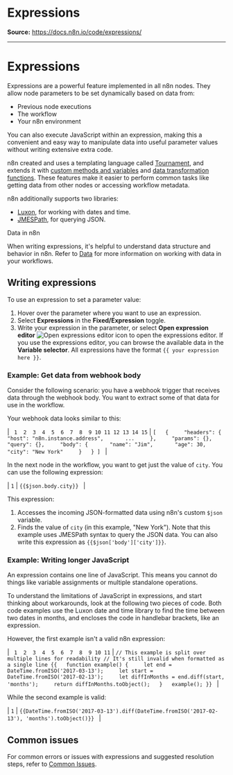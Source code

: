 # Expressions

**Source:** https://docs.n8n.io/code/expressions/

---

# Expressions

Expressions are a powerful feature implemented in all n8n nodes. They allow node parameters to be set dynamically based on data from:

- Previous node executions
- The workflow
- Your n8n environment

You can also execute JavaScript within an expression, making this a convenient and easy way to manipulate data into useful parameter values without writing extensive extra code.

n8n created and uses a templating language called [Tournament](https://github.com/n8n-io/tournament), and extends it with [custom methods and variables](../builtin/overview/) and [data transformation functions](../builtin/data-transformation-functions/). These features make it easier to perform common tasks like getting data from other nodes or accessing workflow metadata.

n8n additionally supports two libraries:

- [Luxon](https://github.com/moment/luxon/), for working with dates and time.
- [JMESPath](https://jmespath.org/), for querying JSON.

Data in n8n

When writing expressions, it's helpful to understand data structure and behavior in n8n. Refer to [Data](../../data/) for more information on working with data in your workflows.

## Writing expressions

To use an expression to set a parameter value:

1. Hover over the parameter where you want to use an expression.
2. Select **Expressions** in the **Fixed/Expression** toggle.
3. Write your expression in the parameter, or select **Open expression editor** ![Open expressions editor icon](../../_images/common-icons/open-expression-editor.png) to open the expressions editor. If you use the expressions editor, you can browse the available data in the **Variable selector**. All expressions have the format `{{ your expression here }}`.

### Example: Get data from webhook body

Consider the following scenario: you have a webhook trigger that receives data through the webhook body. You want to extract some of that data for use in the workflow.

Your webhook data looks similar to this:

| ```  1  2  3  4  5  6  7  8  9 10 11 12 13 14 15 ``` | ``` [   {     "headers": {       "host": "n8n.instance.address",       ...     },     "params": {},     "query": {},     "body": {       "name": "Jim",       "age": 30,       "city": "New York"     }   } ]  ``` |

In the next node in the workflow, you want to get just the value of `city`. You can use the following expression:

| ``` 1 ``` | ``` {{$json.body.city}}  ``` |

This expression:

1. Accesses the incoming JSON-formatted data using n8n's custom `$json` variable.
2. Finds the value of `city` (in this example, "New York"). Note that this example uses JMESPath syntax to query the JSON data. You can also write this expression as `{{$json['body']['city']}}`.

### Example: Writing longer JavaScript

An expression contains one line of JavaScript. This means you cannot do things like variable assignments or multiple standalone operations.

To understand the limitations of JavaScript in expressions, and start thinking about workarounds, look at the following two pieces of code. Both code examples use the Luxon date and time library to find the time between two dates in months, and encloses the code in handlebar brackets, like an expression.

However, the first example isn't a valid n8n expression:

| ```  1  2  3  4  5  6  7  8  9 10 11 ``` | ``` // This example is split over multiple lines for readability // It's still invalid when formatted as a single line {{   function example() {     let end = DateTime.fromISO('2017-03-13');     let start = DateTime.fromISO('2017-02-13');     let diffInMonths = end.diff(start, 'months');     return diffInMonths.toObject();   }   example(); }}  ``` |

While the second example is valid:

| ``` 1 ``` | ``` {{DateTime.fromISO('2017-03-13').diff(DateTime.fromISO('2017-02-13'), 'months').toObject()}}  ``` |

## Common issues

For common errors or issues with expressions and suggested resolution steps, refer to [Common Issues](../cookbook/expressions/common-issues/).
